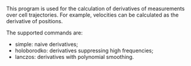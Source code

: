 This program is used for the calculation of derivatives of measurements over cell trajectories.
For example, velocities can be calculated as the derivative of positions.

The supported commands are:

- simple: naive derivatives;
- holoborodko: derivatives suppressing high frequencies;
- lanczos: derivatives with polynomial smoothing.
